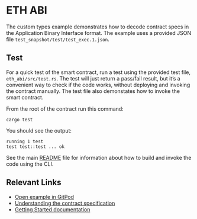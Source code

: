 # ETH ABI
The custom types example demonstrates how to decode contract specs in the Application Binary Interface format. The example uses a provided JSON file `test_snapshot/test/test_exec.1.json`.

## Test
For a quick test of the smart contract, run a test using the provided test file, `eth_abi/src/test.rs`. The test will just return a pass/fail result, but it’s a convenient way to check if the code works, without deploying and invoking the contract manually. The test file also demonstates how to invoke the smart contract. 

From the root of the contract run this command:

```
cargo test
```

You should see the output:

```
running 1 test
test test::test ... ok
```

See the main [README](../README.md) file for information about how to build and invoke the code using the CLI.

## Relevant Links
- [Open example in GitPod](https://gitpod.io/#https://github.com/stellar/soroban-examples/tree/v21.6.0)
- [Understanding the contract specification](https://developers.stellar.org/docs/build/guides/dapps/working-with-contract-specs#understanding-the-contract-specification)
- [Getting Started documentation](https://developers.stellar.org/docs/build/smart-contracts/getting-started)
